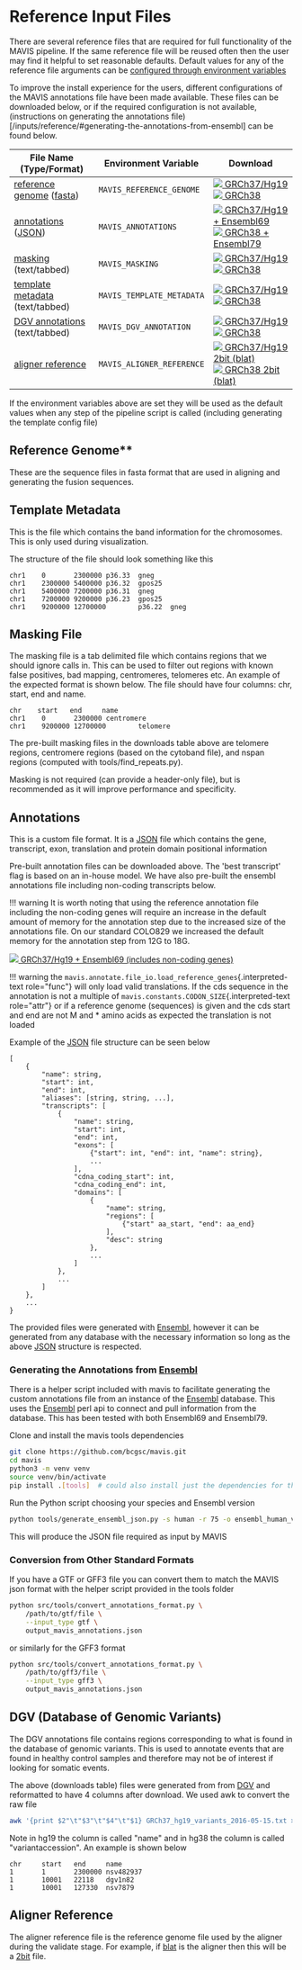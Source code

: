 # Reference Input Files

There are several reference files that are required for full
functionality of the MAVIS pipeline. If the same reference file will be
reused often then the user may find it helpful to set reasonable
defaults. Default values for any of the reference file arguments can be
[configured through environment variables](../../configuration/general/#environment-variables)

To improve the install experience for the users, different
configurations of the MAVIS annotations file have been made available.
These files can be downloaded below, or if the required configuration is
not available,
(instructions on generating the annotations file)[/inputs/reference/#generating-the-annotations-from-ensembl] can be found below.

| File Name (Type/Format)                                                                       | Environment Variable      | Download                                                                                                                                                                                                                                                      |
| --------------------------------------------------------------------------------------------- | ------------------------- | ------------------------------------------------------------------------------------------------------------------------------------------------------------------------------------------------------------------------------------------------------------- |
| [reference genome](../../inputs/reference/#reference-genome) ([fasta](../../glossary/#fasta)) | `MAVIS_REFERENCE_GENOME`  | [![](../images/get_app-24px.svg) GRCh37/Hg19](http://hgdownload.cse.ucsc.edu/goldenPath/hg19/bigZips/chromFa.tar.gz) <br> [![](../images/get_app-24px.svg) GRCh38](http://hgdownload.cse.ucsc.edu/goldenPath/hg38/bigZips/hg38.tar.gz)                        |
| [annotations](../../inputs/reference/#annotations) ([JSON](../../glossary/#json))             | `MAVIS_ANNOTATIONS`       | [![](../images/get_app-24px.svg) GRCh37/Hg19 + Ensembl69](http://www.bcgsc.ca/downloads/mavis/ensembl69_hg19_annotations.json) <br> [![](../images/get_app-24px.svg) GRCh38 + Ensembl79](http://www.bcgsc.ca/downloads/mavis/ensembl79_hg38_annotations.json) |
| [masking](../../inputs/reference/#masking-file) (text/tabbed)                                 | `MAVIS_MASKING`           | [![](../images/get_app-24px.svg) GRCh37/Hg19](http://www.bcgsc.ca/downloads/mavis/hg19_masking.tab)<br>[![](../images/get_app-24px.svg) GRCh38](http://www.bcgsc.ca/downloads/mavis/GRCh38_masking.tab)                                                       |
| [template metadata](../../inputs/reference/#template-metadata) (text/tabbed)                  | `MAVIS_TEMPLATE_METADATA` | [![](../images/get_app-24px.svg) GRCh37/Hg19](http://hgdownload.cse.ucsc.edu/goldenPath/hg19/database/cytoBand.txt.gz)<br>[![](../images/get_app-24px.svg) GRCh38](http://hgdownload.cse.ucsc.edu/goldenPath/hg38/database/cytoBand.txt.gz)                   |
| [DGV annotations](../../inputs/reference/#dgv-database-of-genomic-variants) (text/tabbed)     | `MAVIS_DGV_ANNOTATION`    | [![](../images/get_app-24px.svg) GRCh37/Hg19](http://www.bcgsc.ca/downloads/mavis/dgv_hg19_variants.tab)<br>[![](../images/get_app-24px.svg) GRCh38](http://www.bcgsc.ca/downloads/mavis/dgv_hg38_variants.tab)                                               |
| [aligner reference](../../inputs/reference/#aligner-reference)                                | `MAVIS_ALIGNER_REFERENCE` | [![](../images/get_app-24px.svg) GRCh37/Hg19 2bit (blat)](http://hgdownload.cse.ucsc.edu/goldenPath/hg19/bigZips/hg19.2bit)<br>[![](../images/get_app-24px.svg) GRCh38 2bit (blat)](http://hgdownload.cse.ucsc.edu/goldenPath/hg38/bigZips/hg38.2bit)         |

If the environment variables above are set they will be used as the
default values when any step of the pipeline script is called (including
generating the template config file)

## Reference Genome**

These are the sequence files in fasta format that are used in aligning
and generating the fusion sequences.

## Template Metadata

This is the file which contains the band information for the
chromosomes. This is only used during visualization.

The structure of the file should look something like this

```text
chr1    0       2300000 p36.33  gneg
chr1    2300000 5400000 p36.32  gpos25
chr1    5400000 7200000 p36.31  gneg
chr1    7200000 9200000 p36.23  gpos25
chr1    9200000 12700000        p36.22  gneg
```

## Masking File

The masking file is a tab delimited file which contains regions that we
should ignore calls in. This can be used to filter out regions with
known false positives, bad mapping, centromeres, telomeres etc. An
example of the expected format is shown below. The file should have four
columns: chr, start, end and name.

```text
chr    start   end     name
chr1    0       2300000 centromere
chr1    9200000 12700000        telomere
```

The pre-built masking files in the downloads table above are telomere
regions, centromere regions (based on the cytoband file), and nspan
regions (computed with tools/find\_repeats.py).

Masking is not required (can provide a header-only file), but is
recommended as it will improve performance and specificity.

## Annotations

This is a custom file format. It is a [JSON](../../glossary/#json) file which contains the gene, transcript, exon, translation
and protein domain positional information

Pre-built annotation files can be downloaded above. The 'best
transcript' flag is based on an in-house model. We have also pre-built
the ensembl annotations file including non-coding transcripts below.

!!! warning
    It is worth noting that using the reference annotation file including
    the non-coding genes will require an increase in the default amount of
    memory for the annotation step due to the increased size of the
    annotations file. On our standard COLO829 we increased the default
    memory for the annotation step from 12G to 18G.

[![](../images/get_app-24px.svg) GRCh37/Hg19 + Ensembl69 (includes non-coding genes)](http://www.bcgsc.ca/downloads/mavis/ensembl69_hg19_annotations_with_ncrna.json)

!!! warning
    the `mavis.annotate.file_io.load_reference_genes`{.interpreted-text
    role="func"} will only load valid translations. If the cds sequence in
    the annotation is not a multiple of
    `mavis.constants.CODON_SIZE`{.interpreted-text role="attr"} or if a
    reference genome (sequences) is given and the cds start and end are not
    M and \* amino acids as expected the translation is not loaded

Example of the [JSON](../../glossary/#json) file structure can
be seen below

```text
[
    {
        "name": string,
        "start": int,
        "end": int,
        "aliases": [string, string, ...],
        "transcripts": [
            {
                "name": string,
                "start": int,
                "end": int,
                "exons": [
                    {"start": int, "end": int, "name": string},
                    ...
                ],
                "cdna_coding_start": int,
                "cdna_coding_end": int,
                "domains": [
                    {
                        "name": string,
                        "regions": [
                            {"start" aa_start, "end": aa_end}
                        ],
                        "desc": string
                    },
                    ...
                ]
            },
            ...
        ]
    },
    ...
}
```

The provided files were generated with
[Ensembl](../../background/citations/#yates-2016), however it can be
generated from any database with the necessary information so long as
the above [JSON](../../glossary/#json) structure is respected.

### Generating the Annotations from [Ensembl](../../background/citations/#yates-2016)

There is a helper script included with mavis to facilitate generating
the custom annotations file from an instance of the
[Ensembl](../../background/citations/#yates-2016) database. This uses
the [Ensembl](../../background/citations/#yates-2016) perl api to
connect and pull information from the database. This has been tested
with both Ensembl69 and Ensembl79.

Clone and install the mavis tools dependencies

```bash
git clone https://github.com/bcgsc/mavis.git
cd mavis
python3 -m venv venv
source venv/bin/activate
pip install .[tools]  # could also install just the dependencies for the tools
```

Run the Python script choosing your species and Ensembl version

```bash
python tools/generate_ensembl_json.py -s human -r 75 -o ensembl_human_v75.json
```

This will produce the JSON file required as input by MAVIS

### Conversion from Other Standard Formats

If you have a GTF or GFF3 file you can convert them to match the MAVIS json format with the helper script provided in the tools folder

```bash
python src/tools/convert_annotations_format.py \
    /path/to/gtf/file \
    --input_type gtf \
    output_mavis_annotations.json
```

or similarly for the GFF3 format

```bash
python src/tools/convert_annotations_format.py \
    /path/to/gff3/file \
    --input_type gff3 \
    output_mavis_annotations.json
```


## DGV (Database of Genomic Variants)

The DGV annotations file contains regions corresponding to what is found
in the database of genomic variants. This is used to annotate events
that are found in healthy control samples and therefore may not be of
interest if looking for somatic events.

The above (downloads table) files were generated from from
[DGV](http://dgv.tcag.ca/dgv/app/download) and reformatted to have 4
columns after download. We used awk to convert the raw file

```bash
awk '{print $2"\t"$3"\t"$4"\t"$1} GRCh37_hg19_variants_2016-05-15.txt > dgv_hg19_variants.tab
```

Note in hg19 the column is called "name" and in hg38 the column is
called "variantaccession". An example is shown below

```text
chr     start   end     name
1       1       2300000 nsv482937
1       10001   22118   dgv1n82
1       10001   127330  nsv7879
```

## Aligner Reference

The aligner reference file is the reference genome file used by the
aligner during the validate stage. For example, if
[blat](../../glossary#blat) is the aligner then this will be a
[2bit](../../glossary#2bit) file.
